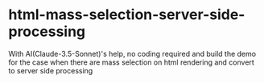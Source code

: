 # html-mass-selection-server-side-processing
With AI(Claude-3.5-Sonnet)'s help, no coding required and build the demo for the case when there are mass selection on html rendering and convert to server side processing
